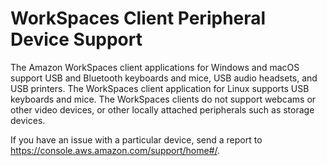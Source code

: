 # WorkSpaces Client Peripheral Device Support<a name="peripheral_devices"></a>

The Amazon WorkSpaces client applications for Windows and macOS support USB and Bluetooth keyboards and mice, USB audio headsets, and USB printers\. The WorkSpaces client application for Linux supports USB keyboards and mice\. The WorkSpaces clients do not support webcams or other video devices, or other locally attached peripherals such as storage devices\.

 If you have an issue with a particular device, send a report to [https://console\.aws\.amazon\.com/support/home\#/](https://console.aws.amazon.com/support/home#/)\.
